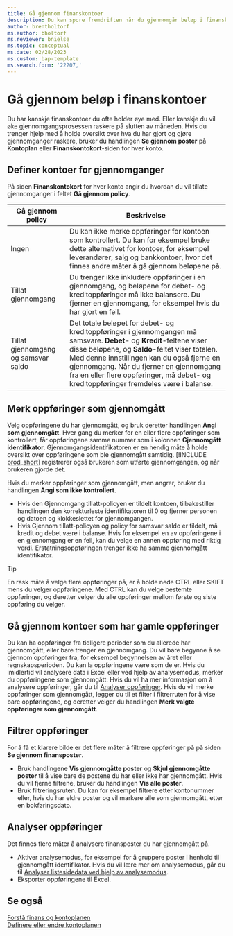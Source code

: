 ```yaml
---
title: Gå gjennom finanskontoer
description: Du kan spore fremdriften når du gjennomgår beløp i finanskontoer.
author: brentholtorf
ms.author: bholtorf
ms.reviewer: bnielse
ms.topic: conceptual
ms.date: 02/28/2023
ms.custom: bap-template
ms.search.form: '22207,'
---
```


# <a name="review-amounts-in-general-ledger-accounts"></a>Gå gjennom beløp i finanskontoer

Du har kanskje finanskontoer du ofte holder øye med. Eller kanskje du vil øke gjennomgangsprosessen raskere på slutten av måneden. Hvis du trenger hjelp med å holde oversikt over hva du har gjort og gjøre gjennomganger raskere, bruker du handlingen **Se gjennom poster** på **Kontoplan** eller **Finanskontokort**-siden for hver konto. 

## <a name="set-up-accounts-for-reviews"></a>Definer kontoer for gjennomganger

På siden **Finanskontokort** for hver konto angir du hvordan du vil tillate gjennomganger i feltet **Gå gjennom policy**.

|Gå gjennom policy  |Beskrivelse  |
|---------|---------|
|Ingen     | Du kan ikke merke oppføringer for kontoen som kontrollert. Du kan for eksempel bruke dette alternativet for kontoer, for eksempel leverandører, salg og bankkontoer, hvor det finnes andre måter å gå gjennom beløpene på.        |
|Tillat gjennomgang     | Du trenger ikke inkludere oppføringer i en gjennomgang, og beløpene for debet- og kreditoppføringer må ikke balansere. Du fjerner en gjennomgang, for eksempel hvis du har gjort en feil.        |
|Tillat gjennomgang og samsvar saldo     | Det totale beløpet for debet- og kreditoppføringer i gjennomgangen må samsvare. **Debet**- og **Kredit**-feltene viser disse beløpene, og **Saldo**-feltet viser totalen. Med denne innstillingen kan du også fjerne en gjennomgang. Når du fjerner en gjennomgang fra en eller flere oppføringer, må debet- og kreditoppføringer fremdeles være i balanse.        |

## <a name="mark-entries-as-reviewed"></a>Merk oppføringer som gjennomgått

Velg oppføringene du har gjennomgått, og bruk deretter handlingen **Angi som gjennomgått**. Hver gang du merker for en eller flere oppføringer som kontrollert, får oppføringene samme nummer som i kolonnen **Gjennomgått identifikator**. Gjennomgangsidentifikatoren er en hendig måte å holde oversikt over oppføringene som ble gjennomgått samtidig. [!INCLUDE [prod_short](includes/prod_short.md)] registrerer også brukeren som utførte gjennomgangen, og når brukeren gjorde det.

Hvis du merker oppføringer som gjennomgått, men angrer, bruker  du handlingen **Angi som ikke kontrollert**.

* Hvis den Gjennomgang tillatt-policyen er tildelt kontoen, tilbakestiller handlingen den korrekturleste identifikatoren til 0 og fjerner personen og datoen og klokkeslettet for gjennomgangen. 
* Hvis Gjennom tillatt-policyen og policy for samsvar saldo er tildelt, må kredit og debet være i balanse. Hvis for eksempel en av oppføringene i en gjennomgang er en feil, kan du velge en annen oppføring med riktig verdi. Erstatningsoppføringen trenger ikke ha samme gjennomgått identifikator.

> [!TIP]
> En rask måte å velge flere oppføringer på, er å holde nede CTRL eller SKIFT mens du velger oppføringene. Med CTRL kan du velge bestemte oppføringer, og deretter velger du alle oppføringer mellom første og siste oppføring du velger.

## <a name="review-accounts-that-have-old-entries"></a>Gå gjennom kontoer som har gamle oppføringer

Du kan ha oppføringer fra tidligere perioder som du allerede har gjennomgått, eller bare trenger en gjennomgang. Du vil bare begynne å se gjennom oppføringer fra, for eksempel begynnelsen av året eller regnskapsperioden. Du kan la oppføringene være som de er. Hvis du imidlertid vil analysere data i Excel eller ved hjelp av analysemodus, merker du oppføringene som gjennomgått. Hvis du vil ha mer informasjon om å analysere oppføringer, går du til [Analyser oppføringer](#analyze-entries). Hvis du vil merke oppføringer som gjennomgått, legger du til et filter i filtrerruten for å vise bare oppføringene, og deretter velger du handlingen **Merk valgte oppføringer som gjennomgått**.

## <a name="filter-entries"></a>Filtrer oppføringer

For å få et klarere bilde er det flere måter å filtrere oppføringer på på siden **Se gjennom finansposter**.

* Bruk handlingene **Vis gjennomgåtte poster** og **Skjul gjennomgåtte poster** til å vise bare de postene du har eller ikke har gjennomgått. Hvis du vil fjerne filtrene, bruker du handlingen **Vis alle poster**.
* Bruk filtreringsruten. Du kan for eksempel filtrere etter kontonummer eller, hvis du har eldre poster og vil markere alle som gjennomgått, etter en bokføringsdato.

## <a name="analyze-entries"></a>Analyser oppføringer

Det finnes flere måter å analysere finansposter du har gjennomgått på.

* Aktiver analysemodus, for eksempel for å gruppere poster i henhold til gjennomgått identifikator. Hvis du vil lære mer om analysemodus, går du til [Analyser listesidedata ved hjelp av analysemodus](analysis-mode.md).
* Eksporter oppføringene til Excel.

## <a name="see-also"></a>Se også

[Forstå finans og kontoplanen](finance-general-ledger.md)  
[Definere eller endre kontoplanen](finance-setup-chart-accounts.md)  
